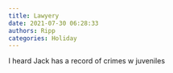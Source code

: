 ```yaml
---
title: Lawyery
date: 2021-07-30 06:28:33
authors: Ripp
categories: Holiday
---
```


 I heard Jack has a record of crimes w juveniles